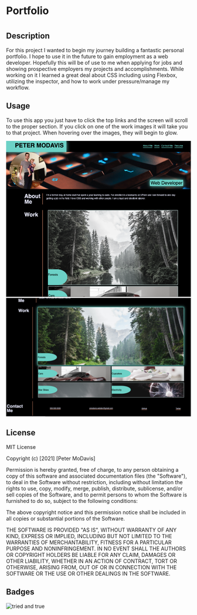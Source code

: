 # Portfolio

# <Your-Project-Title>

## Description

For this project I wanted to begin my journey building a fantastic personal portfolio. I hope to use it in the future to gain employment as a web developer. Hopefully this will be of use to me when applying for jobs and showing prospective employers my projects and accomplishments. While working on it I learned a great deal about CSS including using Flexbox, utilizing the inspector, and how to work under pressure/manage my workflow.

## Usage

To use this app you just have to click the top links and the screen will scroll to the proper section. If you click on one of the work images it will take you to that project. When hovering over the images, they will begin to glow.

![top of the page](./assets/images/top-of-app.png)
![bottom of the page](./assets/images/bottom-of-app.png)

## License

MIT License

Copyright (c) [2021] [Peter MoDavis]

Permission is hereby granted, free of charge, to any person obtaining a copy
of this software and associated documentation files (the "Software"), to deal
in the Software without restriction, including without limitation the rights
to use, copy, modify, merge, publish, distribute, sublicense, and/or sell
copies of the Software, and to permit persons to whom the Software is
furnished to do so, subject to the following conditions:

The above copyright notice and this permission notice shall be included in all
copies or substantial portions of the Software.

THE SOFTWARE IS PROVIDED "AS IS", WITHOUT WARRANTY OF ANY KIND, EXPRESS OR
IMPLIED, INCLUDING BUT NOT LIMITED TO THE WARRANTIES OF MERCHANTABILITY,
FITNESS FOR A PARTICULAR PURPOSE AND NONINFRINGEMENT. IN NO EVENT SHALL THE
AUTHORS OR COPYRIGHT HOLDERS BE LIABLE FOR ANY CLAIM, DAMAGES OR OTHER
LIABILITY, WHETHER IN AN ACTION OF CONTRACT, TORT OR OTHERWISE, ARISING FROM,
OUT OF OR IN CONNECTION WITH THE SOFTWARE OR THE USE OR OTHER DEALINGS IN THE
SOFTWARE.

## Badges

![tried and true](https://img.shields.io/badge/html-tried%20and%20true-brightgreen)
